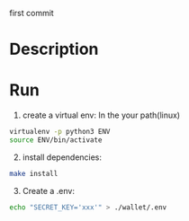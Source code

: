 first commit

# Description

# Run

1. create a virtual env:
In the your path(linux)
```bash
virtualenv -p python3 ENV
source ENV/bin/activate
```

2. install dependencies:
```bash
make install
```

3. Create a .env:
```bash
echo "SECRET_KEY='xxx'" > ./wallet/.env
```
